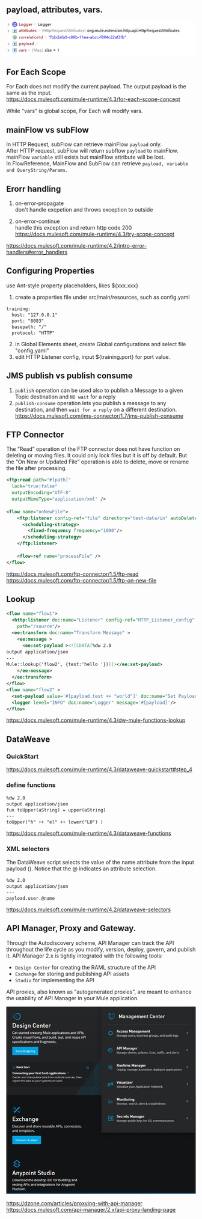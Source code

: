 ## payload, attributes, vars. 
![alt text](img/payload.png)

## For Each Scope 
For Each does not modify the current payload. The output payload is the same as the input.  
https://docs.mulesoft.com/mule-runtime/4.3/for-each-scope-concept 

While "vars" is global scope, For Each will modify vars.   


## mainFlow vs subFlow
In HTTP Request, subFlow can retrieve mainFlow `payload` only.   
After HTTP request, subFlow will return subflow `payload` to mainFlow. mainFlow `variable` still exists but mainFlow attribute will be lost.   
In FlowReference, MainFlow and SubFlow can retrieve `payload, variable and QueryString/Params`.   

## Erorr handling
1. on-error-propagate  
don't handle excpetion and throws exception to outside   

2. on-error-continue  
handle this exception and return http code 200  
https://docs.mulesoft.com/mule-runtime/4.3/try-scope-concept  

https://docs.mulesoft.com/mule-runtime/4.2/intro-error-handlers#error_handlers 


## Configuring Properties
use Ant-style property placeholders, likes ${xxx.xxx}
1. create a properties file under src/main/resources, such as config.yaml
```
training: 
  host: "127.0.0.1"
  port: "8083"
  basepath: "/"
  protocol: "HTTP"  
```
2. in Global Elements sheet, create Global configurations and select file "config.yaml"  
3. edit HTTP Listener config, input ${training.port} for port value.  

## JMS publish vs publish consume
1. `publish` operation can be used also to publish a Message to a given Topic destination and `NO wait` for a reply
2. `publish-consume` operation lets you publish a message to any destination, and then `wait for a reply` on a different destination.  
https://docs.mulesoft.com/jms-connector/1.7/jms-publish-consume  



## FTP Connector 

The “Read” operation of the FTP connector does not have function on deleting or moving files. It could only lock files but it is off by default. But the “On New or Updated File” operation is able to delete, move or rename the file after processing.  

```xml
<ftp:read path="#[path]"
  lock="true|false"
  outputEncoding="UTF-8"
  outputMimeType="application/xml" />

<flow name="onNewFile">
    <ftp:listener config-ref="file" directory="test-data/in" autoDelete="true">
      <scheduling-strategy>
        <fixed-frequency frequency="1000"/>
      </scheduling-strategy>
    </ftp:listener>

    <flow-ref name="processFile" />
</flow>
```

https://docs.mulesoft.com/ftp-connector/1.5/ftp-read  
https://docs.mulesoft.com/ftp-connector/1.5/ftp-on-new-file  

## Lookup 
```xml
<flow name="flow1">
  <http:listener doc:name="Listener" config-ref="HTTP_Listener_config"
    path="/source"/>
  <ee:transform doc:name="Transform Message" >
    <ee:message >
      <ee:set-payload ><![CDATA[%dw 2.0
output application/json
---
Mule::lookup('flow2', {test:'hello '})]]></ee:set-payload>
    </ee:message>
  </ee:transform>
</flow>
<flow name="flow2" >
  <set-payload value='#[payload.test ++ "world"]' doc:name="Set Payload" />
  <logger level="INFO" doc:name="Logger" message='#[payload]'/>
</flow>
```

https://docs.mulesoft.com/mule-runtime/4.3/dw-mule-functions-lookup  

## DataWeave
### QuickStart 
https://docs.mulesoft.com/mule-runtime/4.3/dataweave-quickstart#step_4  

### define functions
```
%dw 2.0
output application/json
fun toUpper(aString) = upper(aString)
---
toUpper("h" ++ "el" ++ lower("LO") )
```
https://docs.mulesoft.com/mule-runtime/4.3/dataweave-functions  

### XML selectors 
The DataWeave script selects the value of the name attribute from the input payload (<user name="Weave"/>). Notice that the @ indicates an attribute selection.
```
%dw 2.0
output application/json
---
payload.user.@name
```
https://docs.mulesoft.com/mule-runtime/4.2/dataweave-selectors  

## API Manager, Proxy and Gateway. 
Through the Autodiscovery scheme, API Manager can track the API throughout the life cycle as you modify, version, deploy, govern, and publish it. API Manager 2.x is tightly integrated with the following tools:

* `Design Center` for creating the RAML structure of the API
* `Exchange` for storing and publishing API assets
* `Studio` for implementing the API

API proxies, also known as "autogenerated proxies", are meant to enhance the usability of API Manager in your Mule application.  

![alt text](img/APIManager.png)


https://dzone.com/articles/proxying-with-api-manager  
https://docs.mulesoft.com/api-manager/2.x/api-proxy-landing-page  


